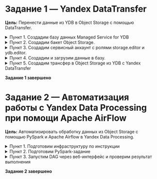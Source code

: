 # Задание 1 — Yandex DataTransfer

**Цель:** Перенести данные из YDB в Object Storage с помощью DataTransfer.

<details>
  <summary>Пункт 1. Создадим базу данных Managed Service for YDB</summary>

  ![image](https://github.com/user-attachments/assets/9e34b78b-1c2c-4ee0-b6ab-f5cac62a56fe)
</details>

<details>
  <summary>Пункт 2. Создадим бакет Object Storage.</summary>

  ![image](https://github.com/user-attachments/assets/bdbeb996-5857-499d-b0cf-7886db75f2e8)
</details>

<details>
  <summary>Пункт 3. Создадим сервисный аккаунт с ролями storage.editor и ydb.editor.</summary>

  ![image](https://github.com/user-attachments/assets/a579f606-5d3e-45d2-baaf-444b12ce0110)
</details>

<details>
  <summary>Пункт 4. Создадим и загрузим данные в базу.</summary>

  Чтобы перенести датафрейм в базу, был написан скрипт `csv_to_yandex_db_sql.py`, который на вход получает любой csv датафрейм и генерирует SQL-скрипт для создания БД и вставки данных.

  Сам скрипт `csv_to_yandex_db_sql.py` и примеры его работы `output_ddl.sql` и `output_upsert.sql` находятся в папке task1.

  Пример команды для запуска скрипта:

  ```bash
  python csv_to_yandex_db_sql.py data.csv -o output.sql -t transactions_v2
  ```
</details>

<details>
  <summary>Пункт 5. Создадим трансфер в Object Storage из YDB с Yandex DataTransfer</summary>

  **Источник:**
  ![image](https://github.com/user-attachments/assets/7329afad-64b1-45c5-81cb-a90989f8178c)

  **Приемник:**
  ![image](https://github.com/user-attachments/assets/62779a5f-a11b-46ec-8ac4-bf2e49159cc8)

  **Трансфер:**
  ![image](https://github.com/user-attachments/assets/6c932bc9-b744-4bd8-abec-27fb35b524e0)
  ![image](https://github.com/user-attachments/assets/43c856c0-cbc8-4d1a-a4ae-db312607474a)

  Данные появились в Object Storage, всё верно:
  ![image](https://github.com/user-attachments/assets/0d694099-5276-4003-bfc7-355a9b8d6c41)
  ![image](https://github.com/user-attachments/assets/d743e6f2-0328-45e8-88a8-212f16e174f1)
</details>

**Задание 1 завершено**

# Задание 2 — Автоматизация работы с Yandex Data Processing при помощи Apache AirFlow

**Цель:** Автоматизировать обработку данных из Object Storage с помощью PySpark и Apache Airflow в Yandex Data Processing.

<details>
  <summary>Пункт 1. Подготовим инфраструктуру по инструкции</summary>

  Кластер Managed Service for Apache Airflow:
  ![image](https://github.com/user-attachments/assets/c5c9f684-ed56-4d5f-aa1c-54950cda3619)

  Кластер Metastore:
  ![image](https://github.com/user-attachments/assets/c477f99f-f755-42f7-bafc-fa281ef5a287)
</details>

<details>
  <summary>Пункт 2. Подготовим PySpark-задание</summary>

  Подготовим скрипты `create-table.py` и `Data-Processing-DAG.py` и разместим их в нашем Object Storage в соответствующих папках. Для `Data-Processing-DAG.py` пришлось изменить под более "легкую" конфигурацию кластера.

  Скрипты находятся в папке task2.
</details>

<details>
  <summary>Пункт 3. Запустим DAG через веб-интерфейс и проверим результат выполнения</summary>

  Спустя 7 попыток и правок DAG запустился успешно:
  ![image](https://github.com/user-attachments/assets/c5093ce7-685b-4c7e-a2d5-fd9368cdde5e)

  В Object Storage в папке countries появились нужные файлы и логи:
  ![image](https://github.com/user-attachments/assets/a88562a6-3491-49bb-8efe-0d242931e3b8a)
  ![image](https://github.com/user-attachments/assets/1b589eaa-e2c4-4695-b53c-6fd2542abc1f)
</details>

**Задание 2 завершено**
